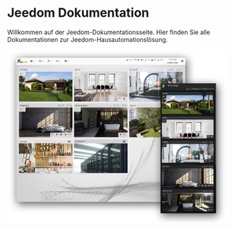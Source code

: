 # Jeedom Dokumentation

Willkommen auf der Jeedom-Dokumentationsseite. Hier finden Sie alle Dokumentationen zur Jeedom-Hausautomationslösung.

![Présentation](../img/img_home.png)

  <!-- <div id="div_searchBar"></div> -->
